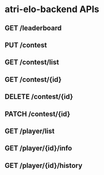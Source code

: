 # atri-elo-backend APIs

## GET /leaderboard

## PUT /contest

## GET /contest/list

## GET /contest/{id}

## DELETE /contest/{id}

## PATCH /contest/{id}

## GET /player/list

## GET /player/{id}/info

## GET /player/{id}/history